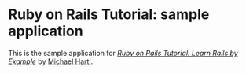 # Ruby on Rails Tutorial: sample application

This is the sample application for
[*Ruby on Rails Tutorial: Learn Rails by Example*](http://railstutorial.org/) by [Michael Hartl](http://michealhartl.com/).